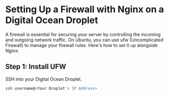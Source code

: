 # Setting Up a Firewall with Nginx on a Digital Ocean Droplet

A firewall is essential for securing your server by controlling the incoming and outgoing network traffic. On Ubuntu, you can use ufw (Uncomplicated Firewall) to manage your firewall rules. Here's how to set it up alongside Nginx:

## Step 1: Install UFW

SSH into your Digital Ocean Droplet.

```bash
ssh username@<Your Droplet's IP Address>
```
